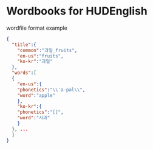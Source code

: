 # Wordbooks for HUDEnglish

wordfile format example 

```json
{
  "title":{
    "common":"과일_fruits",
    "en-us":"fruits",
    "ko-kr":"과일"
  },
  "words":[  
  {
    "en-us":{
    "phonetics":"\\ˈa-pəl\\",
    "word":"apple"
    },
    "ko-kr":{
    "phonetics":"[]",
    "word":"사과"
    }
  }, ...
  ]
}
```
